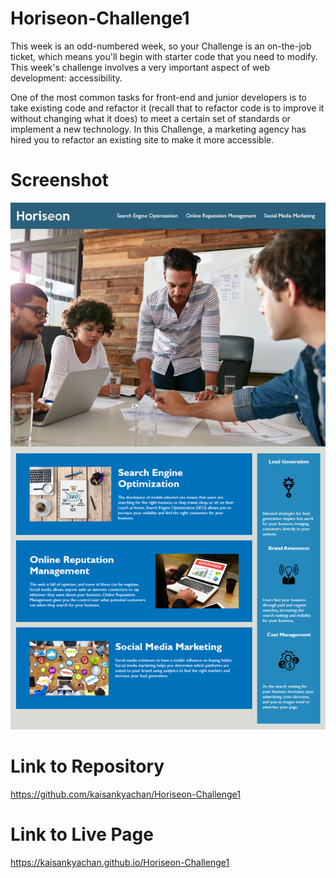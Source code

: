 # Horiseon-Challenge1

This week is an odd-numbered week, so your Challenge is an on-the-job ticket, which means you'll begin with starter code that you need to modify. This week's challenge involves a very important aspect of web development: accessibility.

One of the most common tasks for front-end and junior developers is to take existing code and refactor it (recall that to refactor code is to improve it without changing what it does) to meet a certain set of standards or implement a new technology. In this Challenge, a marketing agency has hired you to refactor an existing site to make it more accessible.

# Screenshot
<img src="./assets/images/01-html-css-git-homework-demo.png">

# Link to Repository
<a href="https://github.com/kaisankyachan/Horiseon-Challenge1">https://github.com/kaisankyachan/Horiseon-Challenge1</a>

# Link to Live Page
<a href="https://kaisankyachan.github.io/Horiseon-Challenge1/">https://kaisankyachan.github.io/Horiseon-Challenge1</a>

